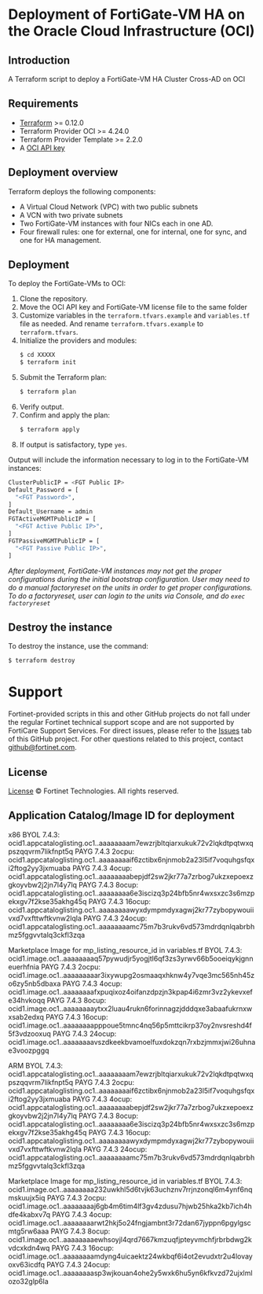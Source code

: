 # Deployment of FortiGate-VM HA on the Oracle Cloud Infrastructure (OCI)
## Introduction
A Terraform script to deploy a FortiGate-VM HA Cluster Cross-AD on OCI

## Requirements
* [Terraform](https://learn.hashicorp.com/terraform/getting-started/install.html) >= 0.12.0
* Terraform Provider OCI >= 4.24.0
* Terraform Provider Template >= 2.2.0
* A [OCI API key](https://docs.cloud.oracle.com/en-us/iaas/Content/API/Concepts/apisigningkey.htm)

## Deployment overview
Terraform deploys the following components:
   - A Virtual Cloud Network (VPC) with two public subnets
   - A VCN with two private subnets
   - Two FortiGate-VM instances with four NICs each in one AD.
   - Four firewall rules: one for external, one for internal, one for sync, and one for HA management.

## Deployment
To deploy the FortiGate-VMs to OCI:
1. Clone the repository.
2. Move the OCI API key and FortiGate-VM license file to the same folder
3. Customize variables in the `terraform.tfvars.example` and `variables.tf` file as needed.  And rename `terraform.tfvars.example` to `terraform.tfvars`.
4. Initialize the providers and modules:
   ```sh
   $ cd XXXXX
   $ terraform init
    ```
5. Submit the Terraform plan:
   ```sh
   $ terraform plan
   ```
6. Verify output.
7. Confirm and apply the plan:
   ```sh
   $ terraform apply
   ```
8. If output is satisfactory, type `yes`.

Output will include the information necessary to log in to the FortiGate-VM instances:
```sh
ClusterPublicIP = <FGT Public IP>
Default_Password = [
  "<FGT Password>",
]
Default_Username = admin
FGTActiveMGMTPublicIP = [
  "<FGT Active Public IP>",
]
FGTPassiveMGMTPublicIP = [
  "<FGT Passive Public IP>",
]
```
*After deployment, FortiGate-VM instances may not get the proper configurations during the initial bootstrap configuration. 
User may need to do a manual factoryreset on the units in order to get proper configurations.  To do a factoryreset, user can
login to the units via Console, and do `exec factoryreset`*

## Destroy the instance
To destroy the instance, use the command:
```sh
$ terraform destroy
```

# Support
Fortinet-provided scripts in this and other GitHub projects do not fall under the regular Fortinet technical support scope and are not supported by FortiCare Support Services.
For direct issues, please refer to the [Issues](https://github.com/fortinet/fortigate-terraform-deploy/issues) tab of this GitHub project.
For other questions related to this project, contact [github@fortinet.com](mailto:github@fortinet.com).

## License
[License](https://github.com/fortinet/fortigate-terraform-deploy/blob/master/LICENSE) © Fortinet Technologies. All rights reserved.

## Application Catalog/Image ID for deployment
x86
BYOL 7.4.3: ocid1.appcataloglisting.oc1..aaaaaaaam7ewzrjbltqiarxukuk72v2lqkdtpqtwxqpszqqvrm7likfnpt5q
PAYG 7.4.3 2ocpu:  ocid1.appcataloglisting.oc1..aaaaaaaaif6zctibx6njnmob2a23l5if7voquhgsfqxi2ftog2yy3jxmuaba
PAYG 7.4.3 4ocup:  ocid1.appcataloglisting.oc1..aaaaaaaabepjdf2sw2jkr77a7zrbog7ukzxepoexzgkoyvbw2j2jn7l4y7lq
PAYG 7.4.3 8ocup: ocid1.appcataloglisting.oc1..aaaaaaaa6e3iscizq3p24bfb5nr4wxsxzc3s6mzpekxgv7f2kse35akhg45q
PAYG 7.4.3 16ocup:  ocid1.appcataloglisting.oc1..aaaaaaaawyxdympmdyxagwj2kr77zybopywouiivxd7vxfttwftkvnw2lqla
PAYG 7.4.3 24ocup:  ocid1.appcataloglisting.oc1..aaaaaaaamc75m7b3rukv6vd573mdrdqnlqabrbhmz5fggvvtalq3ckfl3zqa

Marketplace Image for mp_listing_resource_id in variables.tf
BYOL 7.4.3:  ocid1.image.oc1..aaaaaaaaq57pywudjr5yogjtl6qf3zs3yrwv66b5ooeiqykjgnneuerhfnia
PAYG 7.4.3 2ocpu:  ocid1.image.oc1..aaaaaaaaar3ixywupg2osmaaqxhknw4y7vqe3mc565nh45zo6zy5nb5dbaxa
PAYG 7.4.3 4ocup: ocid1.image.oc1..aaaaaaaafxpuqixoz4oifanzdpzjn3kpap4i6zmr3vz2ykevxefe34hvkoqq
PAYG 7.4.3 8ocup: ocid1.image.oc1..aaaaaaaaytxx2luau4rukn6forinnagzjdddqxe3abaafukrnxwxsab2edxq
PAYG 7.4.3 16ocup: ocid1.image.oc1..aaaaaaaapppoue5tmnc4nq56p5mttcikrp37oy2nvsreshd4f5f3vdzooxuq
PAYG 7.4.3 24ocup: ocid1.image.oc1..aaaaaaaavszdkeekbvamoelfuxdokzqn7rxbzjmmxjwi26uhnae3voozpggq


ARM
BYOL 7.4.3: ocid1.appcataloglisting.oc1..aaaaaaaam7ewzrjbltqiarxukuk72v2lqkdtpqtwxqpszqqvrm7likfnpt5q
PAYG 7.4.3 2ocpu:  ocid1.appcataloglisting.oc1..aaaaaaaaif6zctibx6njnmob2a23l5if7voquhgsfqxi2ftog2yy3jxmuaba
PAYG 7.4.3 4ocup:  ocid1.appcataloglisting.oc1..aaaaaaaabepjdf2sw2jkr77a7zrbog7ukzxepoexzgkoyvbw2j2jn7l4y7lq
PAYG 7.4.3 8ocup: ocid1.appcataloglisting.oc1..aaaaaaaa6e3iscizq3p24bfb5nr4wxsxzc3s6mzpekxgv7f2kse35akhg45q
PAYG 7.4.3 16ocup: ocid1.appcataloglisting.oc1..aaaaaaaawyxdympmdyxagwj2kr77zybopywouiivxd7vxfttwftkvnw2lqla
PAYG 7.4.3 24ocup: ocid1.appcataloglisting.oc1..aaaaaaaamc75m7b3rukv6vd573mdrdqnlqabrbhmz5fggvvtalq3ckfl3zqa

Marketplace Image for mp_listing_resource_id in variables.tf
BYOL 7.4.3:  ocid1.image.oc1..aaaaaaaa232uwkhl5d6tvjk63uchznv7rrjnzonql6m4ynf6nqmskuujx5iq
PAYG 7.4.3 2ocpu:  ocid1.image.oc1..aaaaaaaaj6gb4m6tim4lf3gv4zdusu7hjwb25hka2kb7ich4hdfe4kabxv7q
PAYG 7.4.3 4ocup:  ocid1.image.oc1..aaaaaaaarwt2hkj5o24fngjambnt3r72dan67jyppn6pgylgscmtg5rw6aaa
PAYG 7.4.3 8ocup: ocid1.image.oc1..aaaaaaaaewhsoyjl4qrd7667kmzuqfjpteyvmchfjrbrbdwg2kvdcxkdn4wq
PAYG 7.4.3 16ocup:  ocid1.image.oc1..aaaaaaaamdyng4uicaektz24wkbqf6i4ot2evudxtr2u4lovayoxv63icdfq
PAYG 7.4.3 24ocup: ocid1.image.oc1..aaaaaaaasp3wjkouan4ohe2y5wxk6hu5yn6kfkvzd72ujxlmlozo32glp6la
